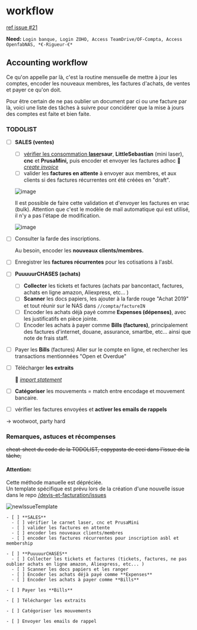 # workflow

[ref issue \#21](https://github.com/openfab-lab/rtfm/issues/21)

**Need:** `Login banque, Login ZOHO, Access TeamDrive/OF-Compta, Access OpenfabNAS, *€-Rigueur-€*`

## Accounting workflow

Ce qu'on appelle par là, c'est la routine mensuelle de mettre à jour les comptes, encoder les nouveaux membres, les factures  d'achats, de ventes et payer ce qu'on doit.

Pour être certain de ne pas oublier un document par ci ou une facture par là, voici une liste des tâches à suivre pour concidérer que la mise à jours des comptes est faite et bien faite.

### TODOLIST

* [ ] **SALES \(ventes\)**

  * [ ] [vérifier les consommation **laser**](https://github.com/openfab-lab/rtfm/tree/6a59e9ed584417da711331da37e1d10734853c2c/Tools/Tools_lasersaur_Book.md)**saur**, **LittleSebastian** \(mini laser\), **cnc** et **PrusaMini,** puis encoder et envoyer les factures adhoc 📑 [_create invoice_](zoho_sales.md)
  * [ ] valider les **factures en attente** à envoyer aux membres, et aux clients si des factures récurrentes ont été créées en "draft". 

  ![image](https://user-images.githubusercontent.com/12049360/54280296-6a75e400-4597-11e9-8d99-2055785496ca.png)  
  
  Il est possible de faire cette validation et d'envoyer les factures en vrac \(bulk\). Attention que c'est le modèle de mail automatique qui est utilisé, il n'y a pas l'étape de modification.   


  ![image](https://user-images.githubusercontent.com/12049360/106891638-47083500-66eb-11eb-8f9f-fe8f2d26604b.png)

* [ ] Consulter la farde des inscriptions.  

  Au besoin, encoder les **nouveaux clients/membres.** 

* [ ] Enregistrer les **factures récurrentes** pour les cotisations à l'asbl.   
* [ ] **PuuuuurCHASES \(achats\)**
  * [ ] **Collecter** les tickets et factures \(achats par bancontact, factures, achats en ligne amazon, Aliexpress, etc... \)
  * [ ] **Scanner** les docs papiers, les ajouter à la farde rouge "Achat 2019" et tout réunir sur le NAS dans `//compta/factureIN`
  * [ ] Encoder les achats déjà payé comme **Expenses \(dépenses\)**, avec les justificatifs en pièce jointe.
  * [ ] Encoder les achats à payer comme **Bills \(factures\)**, principalement des factures d'internet, douane, assurance, smartbe, etc... ainsi que note de frais staff. 
* [ ] Payer les **Bills** \(factures\)  Aller sur le compte en ligne, et rechercher les transactions mentionnées "Open et Overdue"
* [ ] Télécharger **les extraits**   

  📑 [_import statement_](zoho_statement.md)

* [ ] **Catégoriser** les mouvements = match entre encodage et mouvement bancaire.
* [ ] vérifier les factures envoyées et **activer les emails de rappels**

-&gt; wootwoot, party hard

### Remarques, astuces et récompenses

~~cheat-sheet du code de la TODOLIST, copypasta de ceci dans l'issue de la tâche,~~

#### Attention:

Cette méthode manuelle est dépréciée.   
Un template spécifique est prévu lors de la création d'une nouvelle issue dans le repo [/devis-et-facturation/issues](https://github.com/openfab-lab/devis-et-facturation/issues)

![newIssueTemplate](https://user-images.githubusercontent.com/12049360/67000753-b3b38680-f0d8-11e9-8b6d-15e30a35e881.png)

```text
- [ ] **SALES**
  - [ ] vérifier le carnet laser, cnc et PrusaMini
  - [ ] valider les factures en attente
  - [ ] encoder les nouveaux clients/membres   
  - [ ] encoder les factures récurrentes pour inscription asbl et membership

- [ ] **PuuuuurCHASES**
  - [ ] Collecter les tickets et factures (tickets, factures, ne pas oublier achats en ligne amazon, Aliexpress, etc... )
  - [ ] Scanner les docs papiers et les ranger
  - [ ] Encoder les achats déjà payé comme **Expenses**
  - [ ] Encoder les achats à payer comme **Bills**

- [ ] Payer les **Bills**  

- [ ] Télécharger les extraits  

- [ ] Catégoriser les mouvements

- [ ] Envoyer les emails de rappel
```

